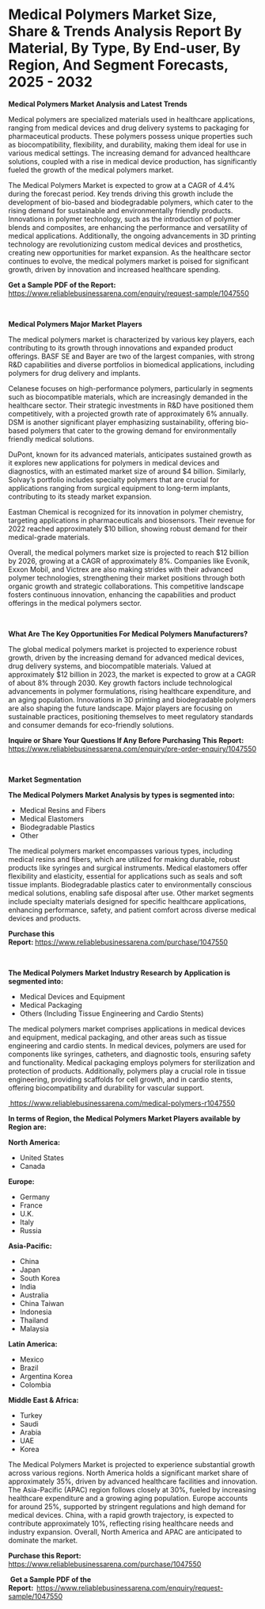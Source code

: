 <p><h1>Medical Polymers Market Size, Share & Trends Analysis Report By Material, By Type, By End-user, By Region, And Segment Forecasts, 2025 - 2032</h1></p><p><strong>Medical Polymers Market Analysis and Latest Trends</strong></p>
<p><p>Medical polymers are specialized materials used in healthcare applications, ranging from medical devices and drug delivery systems to packaging for pharmaceutical products. These polymers possess unique properties such as biocompatibility, flexibility, and durability, making them ideal for use in various medical settings. The increasing demand for advanced healthcare solutions, coupled with a rise in medical device production, has significantly fueled the growth of the medical polymers market.</p><p>The Medical Polymers Market is expected to grow at a CAGR of 4.4% during the forecast period. Key trends driving this growth include the development of bio-based and biodegradable polymers, which cater to the rising demand for sustainable and environmentally friendly products. Innovations in polymer technology, such as the introduction of polymer blends and composites, are enhancing the performance and versatility of medical applications. Additionally, the ongoing advancements in 3D printing technology are revolutionizing custom medical devices and prosthetics, creating new opportunities for market expansion. As the healthcare sector continues to evolve, the medical polymers market is poised for significant growth, driven by innovation and increased healthcare spending.</p></p>
<p><strong>Get a Sample PDF of the Report:&nbsp;</strong> <a href="https://www.reliablebusinessarena.com/enquiry/request-sample/1047550?utm_campaign=2988&utm_medium=2&utm_source=Github&utm_content=ia&utm_term=13042025&utm_id=medical-polymers">https://www.reliablebusinessarena.com/enquiry/request-sample/1047550</a></p>
<p>&nbsp;</p>
<p><strong>Medical Polymers Major Market Players</strong></p>
<p><p>The medical polymers market is characterized by various key players, each contributing to its growth through innovations and expanded product offerings. BASF SE and Bayer are two of the largest companies, with strong R&D capabilities and diverse portfolios in biomedical applications, including polymers for drug delivery and implants.</p><p>Celanese focuses on high-performance polymers, particularly in segments such as biocompatible materials, which are increasingly demanded in the healthcare sector. Their strategic investments in R&D have positioned them competitively, with a projected growth rate of approximately 6% annually. DSM is another significant player emphasizing sustainability, offering bio-based polymers that cater to the growing demand for environmentally friendly medical solutions.</p><p>DuPont, known for its advanced materials, anticipates sustained growth as it explores new applications for polymers in medical devices and diagnostics, with an estimated market size of around $4 billion. Similarly, Solvay’s portfolio includes specialty polymers that are crucial for applications ranging from surgical equipment to long-term implants, contributing to its steady market expansion.</p><p>Eastman Chemical is recognized for its innovation in polymer chemistry, targeting applications in pharmaceuticals and biosensors. Their revenue for 2022 reached approximately $10 billion, showing robust demand for their medical-grade materials.</p><p>Overall, the medical polymers market size is projected to reach $12 billion by 2026, growing at a CAGR of approximately 8%. Companies like Evonik, Exxon Mobil, and Victrex are also making strides with their advanced polymer technologies, strengthening their market positions through both organic growth and strategic collaborations. This competitive landscape fosters continuous innovation, enhancing the capabilities and product offerings in the medical polymers sector.</p></p>
<p>&nbsp;</p>
<p><strong>What Are The Key Opportunities For Medical Polymers Manufacturers?</strong></p>
<p><p>The global medical polymers market is projected to experience robust growth, driven by the increasing demand for advanced medical devices, drug delivery systems, and biocompatible materials. Valued at approximately $12 billion in 2023, the market is expected to grow at a CAGR of about 8% through 2030. Key growth factors include technological advancements in polymer formulations, rising healthcare expenditure, and an aging population. Innovations in 3D printing and biodegradable polymers are also shaping the future landscape. Major players are focusing on sustainable practices, positioning themselves to meet regulatory standards and consumer demands for eco-friendly solutions.</p></p>
<p><strong>Inquire or Share Your Questions If Any Before Purchasing This Report:</strong> <a href="https://www.reliablebusinessarena.com/enquiry/pre-order-enquiry/1047550?utm_campaign=2988&utm_medium=2&utm_source=Github&utm_content=ia&utm_term=13042025&utm_id=medical-polymers">https://www.reliablebusinessarena.com/enquiry/pre-order-enquiry/1047550</a></p>
<p>&nbsp;</p>
<p><strong>Market Segmentation</strong></p>
<p><strong>The Medical Polymers Market Analysis by types is segmented into:</strong></p>
<p><ul><li>Medical Resins and Fibers</li><li>Medical Elastomers</li><li>Biodegradable Plastics</li><li>Other</li></ul></p>
<p><p>The medical polymers market encompasses various types, including medical resins and fibers, which are utilized for making durable, robust products like syringes and surgical instruments. Medical elastomers offer flexibility and elasticity, essential for applications such as seals and soft tissue implants. Biodegradable plastics cater to environmentally conscious medical solutions, enabling safe disposal after use. Other market segments include specialty materials designed for specific healthcare applications, enhancing performance, safety, and patient comfort across diverse medical devices and products.</p></p>
<p><strong>Purchase this Report:&nbsp;</strong><a href="https://www.reliablebusinessarena.com/purchase/1047550?utm_campaign=2988&utm_medium=2&utm_source=Github&utm_content=ia&utm_term=13042025&utm_id=medical-polymers">https://www.reliablebusinessarena.com/purchase/1047550</a></p>
<p>&nbsp;</p>
<p><strong>The Medical Polymers Market Industry Research by Application is segmented into:</strong></p>
<p><ul><li>Medical Devices and Equipment</li><li>Medical Packaging</li><li>Others (Including Tissue Engineering and Cardio Stents)</li></ul></p>
<p><p>The medical polymers market comprises applications in medical devices and equipment, medical packaging, and other areas such as tissue engineering and cardio stents. In medical devices, polymers are used for components like syringes, catheters, and diagnostic tools, ensuring safety and functionality. Medical packaging employs polymers for sterilization and protection of products. Additionally, polymers play a crucial role in tissue engineering, providing scaffolds for cell growth, and in cardio stents, offering biocompatibility and durability for vascular support.</p></p>
<p><a href="https://www.reliablebusinessarena.com/medical-polymers-r1047550?utm_campaign=2988&utm_medium=2&utm_source=Github&utm_content=ia&utm_term=13042025&utm_id=medical-polymers">&nbsp;https://www.reliablebusinessarena.com/medical-polymers-r1047550</a></p>
<p><strong>In terms of Region, the Medical Polymers Market Players available by Region are:</strong></p>
<p>
    <p> <strong> North America: </strong>
        <ul>
            <li>United States</li>
            <li>Canada</li>
        </ul>
        </p> 
    <p> <strong> Europe: </strong>
        <ul>
            <li>Germany</li>
            <li>France</li>
            <li>U.K.</li>
            <li>Italy</li>
            <li>Russia</li>
        </ul>
        </p> 
    <p> <strong> Asia-Pacific: </strong>
        <ul>
            <li>China</li>
            <li>Japan</li>
            <li>South Korea</li>
            <li>India</li>
            <li>Australia</li>
            <li>China Taiwan</li>
            <li>Indonesia</li>
            <li>Thailand</li>
            <li>Malaysia</li>
        </ul>
        </p> 
    <p> <strong> Latin America: </strong>
        <ul>
            <li>Mexico</li>
            <li>Brazil</li>
            <li>Argentina Korea</li>
            <li>Colombia</li>
        </ul>
        </p> 
    <p> <strong> Middle East & Africa: </strong>
        <ul>
            <li>Turkey</li>
            <li>Saudi</li>
            <li>Arabia</li>
            <li>UAE</li>
            <li>Korea</li>
        </ul>
    </p>
    </p>
<p><p>The Medical Polymers Market is projected to experience substantial growth across various regions. North America holds a significant market share of approximately 35%, driven by advanced healthcare facilities and innovation. The Asia-Pacific (APAC) region follows closely at 30%, fueled by increasing healthcare expenditure and a growing aging population. Europe accounts for around 25%, supported by stringent regulations and high demand for medical devices. China, with a rapid growth trajectory, is expected to contribute approximately 10%, reflecting rising healthcare needs and industry expansion. Overall, North America and APAC are anticipated to dominate the market.</p></p>
<p><strong>Purchase this Report: </strong><a href="https://www.reliablebusinessarena.com/purchase/1047550?utm_campaign=2988&utm_medium=2&utm_source=Github&utm_content=ia&utm_term=13042025&utm_id=medical-polymers">https://www.reliablebusinessarena.com/purchase/1047550</a></p>
<p>&nbsp;<strong>Get a Sample PDF of the Report:&nbsp;&nbsp;</strong><a href="https://www.reliablebusinessarena.com/enquiry/request-sample/1047550?utm_campaign=2988&utm_medium=2&utm_source=Github&utm_content=ia&utm_term=13042025&utm_id=medical-polymers">https://www.reliablebusinessarena.com/enquiry/request-sample/1047550</a></p>
<p><strong></strong></p>
<p><p></p><p></p><p></p></p>